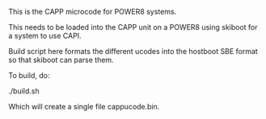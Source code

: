 This is the CAPP microcode for POWER8 systems.

This needs to be loaded into the CAPP unit on a POWER8 using skiboot for a
system to use CAPI.

Build script here formats the different ucodes into the hostboot SBE format so
that skiboot can parse them.

To build, do:

   ./build.sh

Which will create a single file cappucode.bin.
